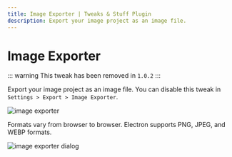 ```yaml
---
title: Image Exporter | Tweaks & Stuff Plugin
description: Export your image project as an image file.
---
```


# Image Exporter

::: warning
This tweak has been removed in `1.0.2`
:::

Export your image project as an image file. You can disable this tweak in `Settings > Export > Image Exporter`.

![image exporter](/images/tweaks_n_stuff/image_exporter.webp)

Formats vary from browser to browser. Electron supports PNG, JPEG, and WEBP formats.

![image exporter dialog](/images/tweaks_n_stuff/image_exporter_dialog.webp)
